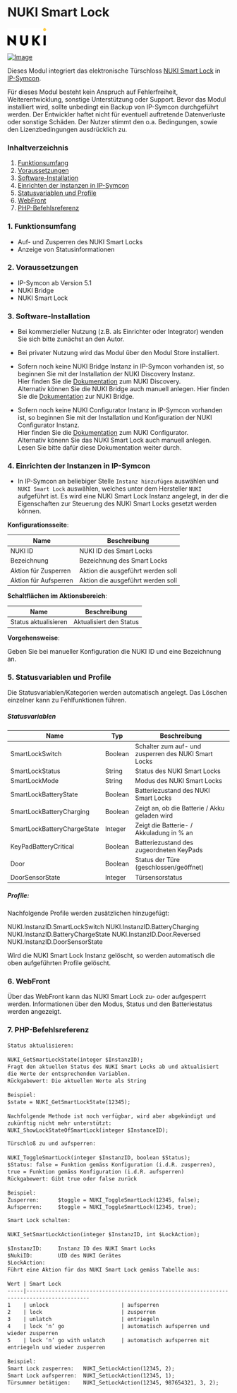 # NUKI Smart Lock

[![Image](../imgs/NUKI_Logo.png)](https://nuki.io/de/)  

[![Image](../imgs/NUKI_SmartLock.png)]()  

Dieses Modul integriert das elektronische Türschloss [NUKI Smart Lock](https://nuki.io/de/smart-lock/) in [IP-Symcon](https://www.symcon.de).  

Für dieses Modul besteht kein Anspruch auf Fehlerfreiheit, Weiterentwicklung, sonstige Unterstützung oder Support.
Bevor das Modul installiert wird, sollte unbedingt ein Backup von IP-Symcon durchgeführt werden.
Der Entwickler haftet nicht für eventuell auftretende Datenverluste oder sonstige Schäden.
Der Nutzer stimmt den o.a. Bedingungen, sowie den Lizenzbedingungen ausdrücklich zu.

### Inhaltverzeichnis

1. [Funktionsumfang](#1-funktionsumfang)
2. [Voraussetzungen](#2-voraussetzungen)
3. [Software-Installation](#3-software-installation)
4. [Einrichten der Instanzen in IP-Symcon](#4-einrichten-der-instanzen-in-ip-symcon)
5. [Statusvariablen und Profile](#5-statusvariablen-und-profile)
6. [WebFront](#6-webfront)
7. [PHP-Befehlsreferenz](#7-php-befehlsreferenz)

### 1. Funktionsumfang

* Auf- und Zusperren des NUKI Smart Locks
* Anzeige von Statusinformationen

### 2. Voraussetzungen

- IP-Symcon ab Version 5.1
- NUKI Bridge
- NUKI Smart Lock

### 3. Software-Installation

- Bei kommerzieller Nutzung (z.B. als Einrichter oder Integrator) wenden Sie sich bitte zunächst an den Autor.
  
- Bei privater Nutzung wird das Modul über den Modul Store installiert.

- Sofern noch keine NUKI Bridge Instanz in IP-Symcon vorhanden ist, so beginnen Sie mit der Installation der NUKI Discovery Instanz.  
Hier finden Sie die [Dokumentation](../Discovery) zum NUKI Discovery.  
Alternativ können Sie die NUKI Bridge auch manuell anlegen. Hier finden Sie die [Dokumentation](../Bridge) zur NUKI Bridge.

- Sofern noch keine NUKI Configurator Instanz in IP-Symcon vorhanden ist, so beginnen Sie mit der Installation und Konfiguration der NUKI Configurator Instanz.  
Hier finden Sie die [Dokumentation](../Configurator) zum NUKI Configurator.  
Alternativ könenn Sie das NUKI Smart Lock auch manuell anlegen. Lesen Sie bitte dafür diese Dokumentation weiter durch.

### 4. Einrichten der Instanzen in IP-Symcon

- In IP-Symcon an beliebiger Stelle `Instanz hinzufügen` auswählen und `NUKI Smart Lock` auswählen, welches unter dem Hersteller `NUKI` aufgeführt ist. Es wird eine NUKI Smart Lock Instanz angelegt, in der die Eigenschaften zur Steuerung des NUKI Smart Locks gesetzt werden können.

__Konfigurationsseite__:

Name                    | Beschreibung
------------------------| ---------------------------------
NUKI ID                 | NUKI ID des Smart Locks
Bezeichnung             | Bezeichnung des Smart Locks
Aktion für Zusperren    | Aktion die ausgeführt werden soll
Aktion für Aufsperren   | Aktion die ausgeführt werden soll

__Schaltflächen im Aktionsbereich__:

Name                    | Beschreibung
----------------------- | ---------------------------------
Status aktualisieren    | Aktualisiert den Status

__Vorgehensweise__:  

Geben Sie bei manueller Konfiguration die NUKI ID und eine Bezeichnung an.  

### 5. Statusvariablen und Profile

Die Statusvariablen/Kategorien werden automatisch angelegt. Das Löschen einzelner kann zu Fehlfunktionen führen.

##### Statusvariablen

Name                        | Typ       | Beschreibung
--------------------------- | --------- | ----------------
SmartLockSwitch             | Boolean   | Schalter zum auf- und zusperren des NUKI Smart Locks
SmartLockStatus             | String    | Status des NUKI Smart Locks
SmartLockMode               | String    | Modus des NUKI Smart Locks
SmartLockBatteryState       | Boolean   | Batteriezustand des NUKI Smart Locks
SmartLockBatteryCharging    | Boolean   | Zeigt an, ob die Batterie / Akku geladen wird
SmartLockBatteryChargeState | Integer   | Zeigt die Batterie- / Akkuladung in % an
KeyPadBatteryCritical       | Boolean   | Batteriezustand des zugeordneten KeyPads
Door                        | Boolean   | Status der Türe (geschlossen/geöffnet)
DoorSensorState             | Integer   | Türsensorstatus 

##### Profile:

Nachfolgende Profile werden zusätzlichen hinzugefügt:

NUKI.InstanzID.SmartLockSwitch
NUKI.InstanzID.BatteryCharging
NUKI.InstanzID.BatteryChargeState
NUKI.InstanzID.Door.Reversed
NUKI.InstanzID.DoorSensorState

Wird die NUKI Smart Lock Instanz gelöscht, so werden automatisch die oben aufgeführten Profile gelöscht.

### 6. WebFront

Über das WebFront kann das NUKI Smart Lock zu- oder aufgesperrt werden. Informationen über den Modus, Status und den Batteriestatus werden angezeigt.  
 
### 7. PHP-Befehlsreferenz

```text
Status aktualisieren:  

NUKI_GetSmartLockState(integer $InstanzID);  
Fragt den aktuellen Status des NUKI Smart Locks ab und aktualisiert die Werte der entsprechenden Variablen.  
Rückgabewert: Die aktuellen Werte als String  

Beispiel:  
$state = NUKI_GetSmartLockState(12345);  

Nachfolgende Methode ist noch verfügbar, wird aber abgekündigt und zukünftig nicht mehr unterstützt:  
NUKI_ShowLockStateOfSmartLock(integer $InstanceID);
```  

```text
Türschloß zu und aufsperren:  

NUKI_ToggleSmartLock(integer $InstanzID, boolean $Status);  
$Status: false = Funktion gemäss Konfiguration (i.d.R. zusperren), true = Funktion gemäss Konfiguration (i.d.R. aufsperren)    
Rückgabewert: Gibt true oder false zurück  

Beispiel:  
Zusperren:      $toggle = NUKI_ToggleSmartLock(12345, false);
Aufsperren:     $toggle = NUKI_ToggleSmartLock(12345, true);
```  

```text
Smart Lock schalten:  

NUKI_SetSmartLockAction(integer $InstanzID, int $LockAction);  

$InstanzID:     Instanz ID des NUKI Smart Locks
$NukiID:        UID des NUKI Gerätes
$LockAction:  
Führt eine Aktion für das NUKI Smart Lock gemäss Tabelle aus:  

Wert | Smart Lock                   
-----|------------------------------------------------------------------------------------------
1    | unlock                       | aufsperren
2    | lock                         | zusperren
3    | unlatch                      | entriegeln
4    | lock ‘n’ go                  | automatisch aufsperren und wieder zusperren
5    | lock ‘n’ go with unlatch     | automatisch aufsperren mit entriegeln und wieder zusperren
  
Beispiel:  
Smart Lock zusperren:   NUKI_SetLockAction(12345, 2);  
Smart Lock aufsperren:  NUKI_SetLockAction(12345, 1);  
Türsummer betätigen:    NUKI_SetLockAction(12345, 987654321, 3, 2);  
```